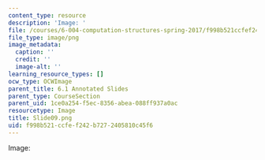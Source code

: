 ```yaml
---
content_type: resource
description: 'Image: '
file: /courses/6-004-computation-structures-spring-2017/f998b521ccfef242b7272405810c45f6_Slide09.png
file_type: image/png
image_metadata:
  caption: ''
  credit: ''
  image-alt: ''
learning_resource_types: []
ocw_type: OCWImage
parent_title: 6.1 Annotated Slides
parent_type: CourseSection
parent_uid: 1ce0a254-f5ec-8356-abea-088ff937a0ac
resourcetype: Image
title: Slide09.png
uid: f998b521-ccfe-f242-b727-2405810c45f6
---
```

Image: 


